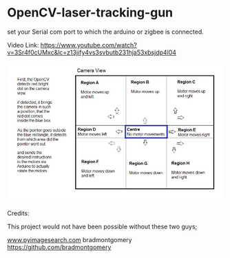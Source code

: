 # OpenCV-laser-tracking-gun

set your Serial com port to which the arduino or zigbee is connected. 

Video Link:
https://www.youtube.com/watch?v=3Sr4f0cUMxc&lc=z13jify4vs3svbutb231hja53xbsjdp4l04

![](softeare%20pic2.png)

Credits: 

This project would not have been possible without these two guys;
  
www.pyimagesearch.com
bradmontgomery https://github.com/bradmontgomery



